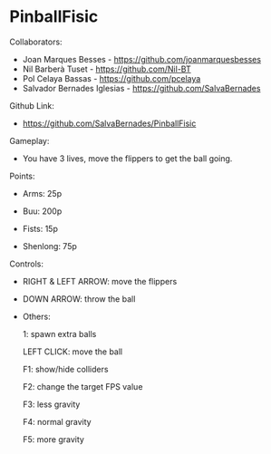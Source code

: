 # PinballFisic

Collaborators:
- Joan Marques Besses - https://github.com/joanmarquesbesses
- Nil Barberà Tuset - https://github.com/Nil-BT
- Pol Celaya Bassas - https://github.com/pcelaya
- Salvador Bernades Iglesias - https://github.com/SalvaBernades

Github Link:
- https://github.com/SalvaBernades/PinballFisic

Gameplay:

- You have 3 lives, move the flippers to get the ball going.

Points:

 - Arms: 25p

 - Buu: 200p

 - Fists: 15p

 - Shenlong: 75p 

Controls:
 
 - RIGHT & LEFT ARROW: move the flippers
 
 - DOWN ARROW: throw the ball
 
 
 - Others:

   1: spawn extra balls

   LEFT CLICK: move the ball

   F1: show/hide colliders

   F2: change the target FPS value

   F3: less gravity

   F4: normal gravity

   F5: more gravity


